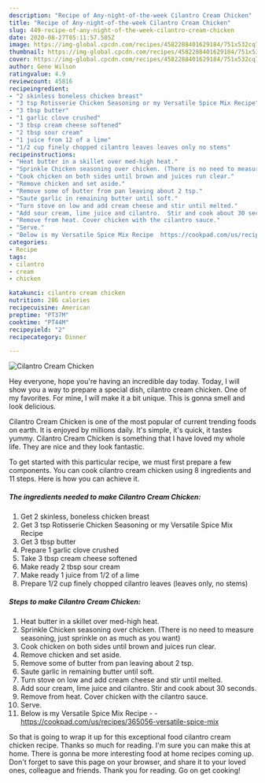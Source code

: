 ```yaml
---
description: "Recipe of Any-night-of-the-week Cilantro Cream Chicken"
title: "Recipe of Any-night-of-the-week Cilantro Cream Chicken"
slug: 449-recipe-of-any-night-of-the-week-cilantro-cream-chicken
date: 2020-08-27T05:11:57.505Z
image: https://img-global.cpcdn.com/recipes/4582288401629184/751x532cq70/cilantro-cream-chicken-recipe-main-photo.jpg
thumbnail: https://img-global.cpcdn.com/recipes/4582288401629184/751x532cq70/cilantro-cream-chicken-recipe-main-photo.jpg
cover: https://img-global.cpcdn.com/recipes/4582288401629184/751x532cq70/cilantro-cream-chicken-recipe-main-photo.jpg
author: Gene Wilson
ratingvalue: 4.9
reviewcount: 45816
recipeingredient:
- "2 skinless boneless chicken breast"
- "3 tsp Rotisserie Chicken Seasoning or my Versatile Spice Mix Recipe"
- "3 tbsp butter"
- "1 garlic clove crushed"
- "3 tbsp cream cheese softened"
- "2 tbsp sour cream"
- "1 juice from 12 of a lime"
- "1/2 cup finely chopped cilantro leaves leaves only no stems"
recipeinstructions:
- "Heat butter in a skillet over med-high heat."
- "Sprinkle Chicken seasoning over chicken. (There is no need to measure seasoning,  just sprinkle on as much as you want)"
- "Cook chicken on both sides until brown and juices run clear."
- "Remove chicken and set aside."
- "Remove some of butter from pan leaving about 2 tsp."
- "Saute garlic in remaining butter until soft."
- "Turn stove on low and add cream cheese and stir until melted."
- "Add sour cream, lime juice and cilantro.  Stir and cook about 30 seconds."
- "Remove from heat. Cover chicken with the cilantro sauce."
- "Serve."
- "Below is my Versatile Spice Mix Recipe  https://cookpad.com/us/recipes/365056-versatile-spice-mix"
categories:
- Recipe
tags:
- cilantro
- cream
- chicken

katakunci: cilantro cream chicken 
nutrition: 286 calories
recipecuisine: American
preptime: "PT37M"
cooktime: "PT44M"
recipeyield: "2"
recipecategory: Dinner

---
```



![Cilantro Cream Chicken](https://img-global.cpcdn.com/recipes/4582288401629184/751x532cq70/cilantro-cream-chicken-recipe-main-photo.jpg)

Hey everyone, hope you're having an incredible day today. Today, I will show you a way to prepare a special dish, cilantro cream chicken. One of my favorites. For mine, I will make it a bit unique. This is gonna smell and look delicious.



Cilantro Cream Chicken is one of the most popular of current trending foods on earth. It is enjoyed by millions daily. It's simple, it's quick, it tastes yummy. Cilantro Cream Chicken is something that I have loved my whole life. They are nice and they look fantastic.


To get started with this particular recipe, we must first prepare a few components. You can cook cilantro cream chicken using 8 ingredients and 11 steps. Here is how you can achieve it.

<!--inarticleads1-->

##### The ingredients needed to make Cilantro Cream Chicken:

1. Get 2 skinless, boneless chicken breast
1. Get 3 tsp Rotisserie Chicken Seasoning or my Versatile Spice Mix Recipe
1. Get 3 tbsp butter
1. Prepare 1 garlic clove crushed
1. Take 3 tbsp cream cheese softened
1. Make ready 2 tbsp sour cream
1. Make ready 1 juice from 1/2 of a lime
1. Prepare 1/2 cup finely chopped cilantro leaves (leaves only, no stems)




<!--inarticleads2-->

##### Steps to make Cilantro Cream Chicken:

1. Heat butter in a skillet over med-high heat.
1. Sprinkle Chicken seasoning over chicken. (There is no need to measure seasoning,  just sprinkle on as much as you want)
1. Cook chicken on both sides until brown and juices run clear.
1. Remove chicken and set aside.
1. Remove some of butter from pan leaving about 2 tsp.
1. Saute garlic in remaining butter until soft.
1. Turn stove on low and add cream cheese and stir until melted.
1. Add sour cream, lime juice and cilantro.  Stir and cook about 30 seconds.
1. Remove from heat. Cover chicken with the cilantro sauce.
1. Serve.
1. Below is my Versatile Spice Mix Recipe -  - https://cookpad.com/us/recipes/365056-versatile-spice-mix




So that is going to wrap it up for this exceptional food cilantro cream chicken recipe. Thanks so much for reading. I'm sure you can make this at home. There is gonna be more interesting food at home recipes coming up. Don't forget to save this page on your browser, and share it to your loved ones, colleague and friends. Thank you for reading. Go on get cooking!
